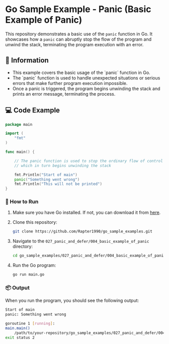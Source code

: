 # Go Sample Example - Panic (Basic Example of Panic)

This repository demonstrates a basic use of the `panic` function in Go. It showcases how a `panic` can abruptly stop the flow of the program and unwind the stack, terminating the program execution with an error.

## 📖 Information

<ul style="list-style-type:disc">
  <li>This example covers the basic usage of the `panic` function in Go.</li>
  <li>The `panic` function is used to handle unexpected situations or serious errors that make further program execution impossible.</li>
  <li>Once a panic is triggered, the program begins unwinding the stack and prints an error message, terminating the process.</li>
</ul>

## 💻 Code Example

```go
package main

import (
	"fmt"
)

func main() {

	// The panic function is used to stop the ordinary flow of control and start panicking,
	// which in turn begins unwinding the stack

	fmt.Println("Start of main")
	panic("Something went wrong")
	fmt.Println("This will not be printed")
}
```

### 🏃 How to Run

1. Make sure you have Go installed. If not, you can download it from [here](https://golang.org/dl/).
2. Clone this repository:

   ```bash
   git clone https://github.com/Rapter1990/go_sample_examples.git
   ```

3. Navigate to the `027_panic_and_defer/004_basic_example_of_panic` directory:

   ```bash
   cd go_sample_examples/027_panic_and_defer/004_basic_example_of_panic
   ```

4. Run the Go program:

   ```bash
   go run main.go
   ```

### 📦 Output

When you run the program, you should see the following output:

```bash
Start of main
panic: Something went wrong

goroutine 1 [running]:
main.main()
	/path/to/your-repository/go_sample_examples/027_panic_and_defer/004_basic_example_of_panic/004_basic_example_of_panic.go:13 +0x59
exit status 2
```